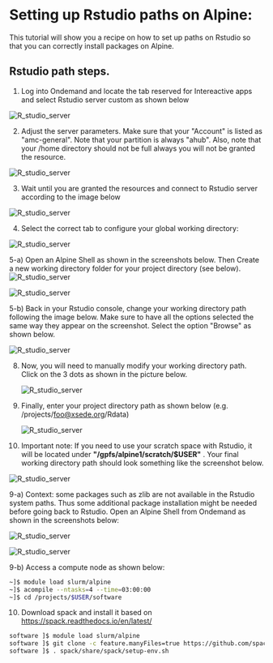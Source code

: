 Setting up Rstudio paths on Alpine:
=========================================================

This tutorial will show you a recipe on how to set up paths on Rstudio so that you can correctly install packages on Alpine.

## Rstudio path steps.
1) Log into Ondemand and locate the tab reserved for Intereactive apps and select Rstudio server custom as shown below

![R_studio_server](https://github.com/kf-cuanschutz/CU-Anschutz-HPC-documentation/blob/main/Rstudio/1_server_selection.png)

2) Adjust the server parameters. Make sure that your "Account" is listed as "amc-general". Note that your partition is always "ahub".
   Also, note that your /home directory should not be full always you will not be granted the resource.

![R_studio_server](https://github.com/kf-cuanschutz/CU-Anschutz-HPC-documentation/blob/main/Rstudio/2_server_params.png)

3) Wait until you are granted the resources and connect to Rstudio server according to the image below

![R_studio_server](https://github.com/kf-cuanschutz/CU-Anschutz-HPC-documentation/blob/main/Rstudio/3_server_access.png)

4) Select the correct tab to configure your global working directory:

![R_studio_server](https://github.com/kf-cuanschutz/CU-Anschutz-HPC-documentation/blob/main/Rstudio/3_b_tab_for_global_working_dir_.png)

5-a) Open an Alpine Shell as  shown in the screenshots below. Then Create a new working directory folder for your 
     project directory (see below).
   ![R_studio_server](https://github.com/kf-cuanschutz/CU-Anschutz-HPC-documentation/blob/main/Rstudio/Shell-1.png)

   ![R_studio_server](https://github.com/kf-cuanschutz/CU-Anschutz-HPC-documentation/blob/main/Rstudio/mkdir_project_Rdata.png)

5-b) Back in your Rstudio console, change your working directory path following the image below. 
     Make sure to have all the options selected the same way they appear on the screenshot.
     Select the option "Browse" as shown below.

   ![R_studio_server](https://github.com/kf-cuanschutz/CU-Anschutz-HPC-documentation/blob/main/Rstudio/pre_6_get_to_project_dir.png)

8) Now, you will need to manually modify your working directory path. Click on the 3 dots as shown in the picture below.

   ![R_studio_server](https://github.com/kf-cuanschutz/CU-Anschutz-HPC-documentation/blob/main/Rstudio/6-select_project_dir.png)

9) Finally, enter your project directory path as shown below (e.g. /projects/foo@xsede.org/Rdata)

   ![R_studio_server](https://github.com/kf-cuanschutz/CU-Anschutz-HPC-documentation/blob/main/Rstudio/pre_middle_6_get_to_project_dir.png)
     
10) Important note: If you need to use your scratch space with Rstudio, it will be located under **"/gpfs/alpine1/scratch/$USER"** .
   Your final working directory path should look something like the screenshot below.

![R_studio_server](https://github.com/kf-cuanschutz/CU-Anschutz-HPC-documentation/blob/main/Rstudio/4_Rstudio_default_working_dir.png)

9-a) Context: some packages such as zlib are not available in the Rstudio system paths. Thus some additional package installation might be needed before going back to Rstudio.
   Open an Alpine Shell from Ondemand as shown in the screenshots below:

   ![R_studio_server](https://github.com/kf-cuanschutz/CU-Anschutz-HPC-documentation/blob/main/Rstudio/Shell-1.png)

   ![R_studio_server](https://github.com/kf-cuanschutz/CU-Anschutz-HPC-documentation/blob/main/Rstudio/Shell-2.png)

9-b) Access a compute node as shown below:

```bash
~]$ module load slurm/alpine 
~]$ acompile --ntasks=4 --time=03:00:00
~]$ cd /projects/$USER/software 
```
10) Download spack and install it based on https://spack.readthedocs.io/en/latest/

```bash
software ]$ module load slurm/alpine
software ]$ git clone -c feature.manyFiles=true https://github.com/spack/spack.git
software ]$ . spack/share/spack/setup-env.sh
```

